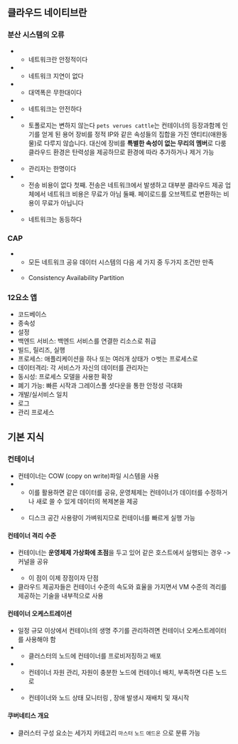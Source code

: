 ## 클라우드 네이티브란 
### 분산 시스템의 오류 
- - 네트워크란 안정적이다
- - 네트워크 지연이 없다
- - 대역폭은 무한대이다
- - 네트워크는 안전하다
- - 토폴로지는 변하지 않는다 
`pets verues cattle`는 컨테이너의 등장과함께 인기를 얻게 된 용어
장비를 정적 IP와 같은 속성들의 집합을 가진 엔티티(애완동물)로 다루지 않습니다.
대신에 장비를 **특별한 속성이 없는 무리의 멤버**로 다룸
클라우드 환경은 탄력성을 제공하므로 환경에 따라 추가하거나 제거 가능
- - 관리자는 한명이다 
- - 전송 비용이 없다
첫째. 전송은 네트워크에서 발생하고 대부분 클라우드 제공 업체에서 네트워크 비용은 무료가 아님 
둘째. 페이로드를 오브젝트로 변환하는 비용이 무료가 아닙니다
- - 네트워크는 동등하다

### CAP
- - 모든 네트워크 공유 데이터 시스템의 다음 세 가지 중 두가지 조건만 만족
- - Consistency Availability Partition  


### 12요소 앱
- 코드베이스 
- 종속성
- 설정
- 백엔드 서비스: 백엔드 서비스를 연결한 리소스로 취급
- 빌드, 릴리즈, 실행
- 프로세스: 애플리케이션을 하나 또는 여러개 상태가 ㅇ벗는 프로세스로 
- 데이터격리: 각 서비스가 자신의 데이터를 관리자는
- 동시성: 프로세스 모델을 사용한 확장
- 폐기 가능: 빠른 시작과 그레이스풀 셧다운을 통한 안정성 극대화
- 개발/실서비스 일치
- 로그 
- 관리 프로세스

## 기본 지식
### 컨테이너
- 컨테이너는 COW (copy on write)파일 시스템을 사용
- - 이를 활용하면 같은 데이터를 공유, 운영체제는 컨테이너가 데이터를 수정하거나 새로 쓸 수 있게 데이터의 복제본을 제공
- - 디스크 공간 사용량이 가벼워지므로 컨테이너를 빠르게 실행 가능
#### 컨테이너 격리 수준
 - 컨테이너는  **운영체제 가상화에 초점**을 두고 있어 같은 호스트에서 실행되는 경우 -> 커널을 공유
 - - 이 점이 이제 장점이자 단점
 - 클라우드 제공자들은 컨테이너 수준의 속도와 효율을 가지면서 VM 수준의 격리를 제공하는 기술을 내부적으로 사용
  
#### 컨테이너 오케스트레이션
- 일정 규모 이상에서 컨테이너의 생명 주기를 관리하려면 컨테이너 오케스트레이터를 사용해야 함
- - 클러스터의 노드에 컨테이너를 프로비저징하고 배포
- - 컨테이너 자원 관리, 자원이 충분한 노드에 컨테이너 배치, 부족하면 다른 노드로 
- - 컨테이너와 노드 상태 모니터링 , 장애 발생시 재배치 및 재시작

#### 쿠버네티스 개요
- 클러스터  구성 요소는 세가지 카테고리 `마스터` `노드` `애드온` 으로 분류 가능
